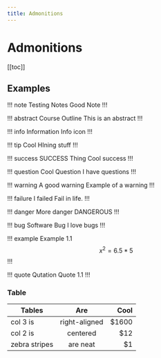 ```yaml
---
title: Admonitions
---
```


# Admonitions

[[toc]]

 
## Examples

!!! note Testing Notes
Good Note 
!!!

!!! abstract Course Outline
This is an abstract
!!!

!!! info Information
Info icon
!!!

!!! tip Cool
HIning stuff
!!!

!!! success SUCCESS Thing
Cool success
!!!

!!! question Cool Question
I have questions
!!!

!!! warning A good warning 
Example of a warning 
!!!

!!! failure I failed
Fail in life.
!!!

!!! danger More danger 
DANGEROUS
!!!

!!! bug Software Bug 
I love bugs 
!!!

!!! example Example 1.1 
$$x^2=6.5*5$$
!!!

!!! quote Qutation
Quote 1.1
!!!


### Table <Badge text="beta" type="warn"/> <Badge text="0.10.1+"/>

| Tables        | Are           | Cool  |
| ------------- |:-------------:| -----:|
| col 3 is      | right-aligned | $1600 |
| col 2 is      | centered      |   $12 |
| zebra stripes | are neat      |    $1 |